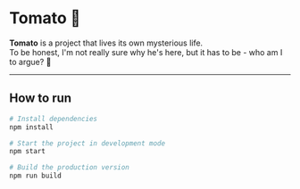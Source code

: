 # Tomato 🍅

**Tomato** is a project that lives its own mysterious life.  
To be honest, I'm not really sure why he's here, but it has to be - who am I to argue? 🥲

---

## How to run

```bash
# Install dependencies
npm install

# Start the project in development mode
npm start

# Build the production version
npm run build
```

